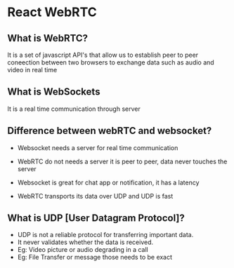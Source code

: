 # React WebRTC

## What is WebRTC?

It is a set of javascript API's that allow us to establish peer to peer coneection
between two browsers to exchange data such as audio and video in real time


## What is WebSockets

It is a real time communication through server


## Difference between webRTC and websocket?

* Websocket needs a server for real time communication
* WebRTC do not needs a server it is peer to peer, data never touches the server

* Websocket is great for chat app or notification, it has a latency
* WebRTC transports its data over UDP and UDP is fast


## What is UDP [User Datagram Protocol]?
* UDP is not a reliable protocol for transferring important data.
* It never validates whether the data is received.
* Eg: Video picture or audio degrading in a call
* Eg: File Transfer or message those needs to be exact

